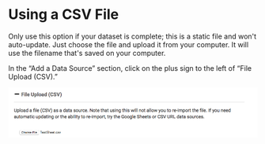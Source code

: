 # Using a CSV File

Only use this option if your dataset is complete; this is a static file and won't auto-update. Just choose the file and upload it from your computer. It will use the filename that's saved on your computer.

In the “Add a Data Source” section, click on the plus sign to the left of “File Upload \(CSV\).”

![](../.gitbook/assets/screen-shot-2019-09-09-at-8.57.17-am.png)

